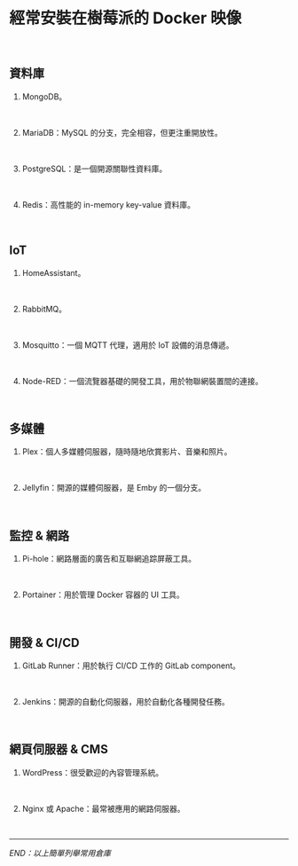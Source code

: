 # 經常安裝在樹莓派的 Docker 映像

<br>

## 資料庫

1. MongoDB。

<br>

2. MariaDB：MySQL 的分支，完全相容，但更注重開放性。

<br>

3. PostgreSQL：是一個開源關聯性資料庫。

<br>

4. Redis：高性能的 in-memory key-value 資料庫。

<br>

## IoT

1. HomeAssistant。

<br>

2. RabbitMQ。

<br>

3. Mosquitto：一個 MQTT 代理，適用於 IoT 設備的消息傳遞。

<br>

4. Node-RED：一個流覽器基礎的開發工具，用於物聯網裝置間的連接。

<br>

## 多媒體

1. Plex：個人多媒體伺服器，隨時隨地欣賞影片、音樂和照片。

<br>

2. Jellyfin：開源的媒體伺服器，是 Emby 的一個分支。

<br>

## 監控 & 網路

1. Pi-hole：網路層面的廣告和互聯網追踪屏蔽工具。

<br>

2. Portainer：用於管理 Docker 容器的 UI 工具。

<br>

## 開發 & CI/CD

1. GitLab Runner：用於執行 CI/CD 工作的 GitLab component。

<br>

2. Jenkins：開源的自動化伺服器，用於自動化各種開發任務。

<br>

## 網頁伺服器 & CMS

1. WordPress：很受歡迎的內容管理系統。

<br>

2. Nginx 或 Apache：最常被應用的網路伺服器。

<br>

___

_END：以上簡單列舉常用倉庫_